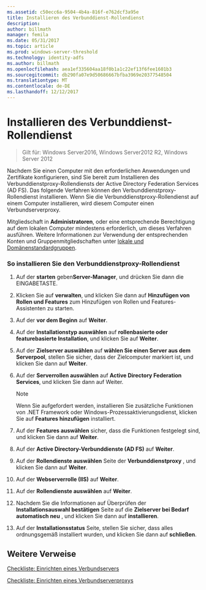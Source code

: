 ```yaml
---
ms.assetid: c50ecc6a-9504-4b4a-816f-e762dcf3a95e
title: Installieren des Verbunddienst-Rollendienst
description: 
author: billmath
manager: femila
ms.date: 05/31/2017
ms.topic: article
ms.prod: windows-server-threshold
ms.technology: identity-adfs
ms.author: billmath
ms.openlocfilehash: aea1ef335604aa18f0b1a1c22ef13f6fee1601b3
ms.sourcegitcommit: db290fa07e9d50686667bfba3969e20377548504
ms.translationtype: MT
ms.contentlocale: de-DE
ms.lasthandoff: 12/12/2017
---
```

# <a name="install-the-federation-service-proxy-role-service"></a>Installieren des Verbunddienst-Rollendienst

>Gilt für: Windows Server2016, Windows Server2012 R2, Windows Server 2012

Nachdem Sie einen Computer mit den erforderlichen Anwendungen und Zertifikate konfigurieren, sind Sie bereit zum Installieren des Verbunddienstproxy-Rollendiensts der Active Directory Federation Services \(AD FS\). Das folgende Verfahren können den Verbunddienstproxy-Rollendienst installieren. Wenn Sie die Verbunddienstproxy-Rollendienst auf einem Computer installieren, wird diesem Computer einen Verbundserverproxy.  
  
Mitgliedschaft in **Administratoren**, oder eine entsprechende Berechtigung auf dem lokalen Computer mindestens erforderlich, um dieses Verfahren ausführen.  Weitere Informationen zur Verwendung der entsprechenden Konten und Gruppenmitgliedschaften unter [lokale und Domänenstandardgruppen](https://go.microsoft.com/fwlink/?LinkId=83477).   
  
### <a name="to-install-the-federation-service-proxy-role-service"></a>So installieren Sie den Verbunddienstproxy-Rollendienst  
  
1.  Auf der **starten** geben**Server-Manager**, und drücken Sie dann die EINGABETASTE.  
  
2.  Klicken Sie auf **verwalten**, und klicken Sie dann auf **Hinzufügen von Rollen und Features** zum Hinzufügen von Rollen und Features-Assistenten zu starten.  
  
3.  Auf der **vor dem Beginn** auf **Weiter**.  
  
4.  Auf der **Installationstyp auswählen** auf **rollenbasierte oder featurebasierte Installation**, und klicken Sie auf **Weiter**.  
  
5.  Auf der **Zielserver auswählen** auf **wählen Sie einen Server aus dem Serverpool**, stellen Sie sicher, dass der Zielcomputer markiert ist, und klicken Sie dann auf **Weiter**.  
  
6.  Auf der **Serverrollen auswählen** auf **Active Directory Federation Services**, und klicken Sie dann auf Weiter.  
  
    > [!NOTE]  
    > Wenn Sie aufgefordert werden, installieren Sie zusätzliche Funktionen von .NET Framework oder Windows-Prozessaktivierungsdienst, klicken Sie auf **Features hinzufügen** installiert.  
  
7.  Auf der **Features auswählen** sicher, dass die Funktionen festgelegt sind, und klicken Sie dann auf **Weiter**.  
  
8.  Auf der **Active Directory-Verbunddienste \(AD FS\)** auf **Weiter**.  
  
9. Auf der **Rollendienste auswählen** Seite der **Verbunddienstproxy** , und klicken Sie dann auf **Weiter**.  
  
10. Auf der **Webserverrolle \(IIS\)** auf **Weiter**.  
  
11. Auf der **Rollendienste auswählen** auf **Weiter**.  
  
12. Nachdem Sie die Informationen auf Überprüfen der **Installationsauswahl bestätigen** Seite auf die **Zielserver bei Bedarf automatisch neu** , und klicken Sie dann auf **installieren**.  
  
13. Auf der **Installationsstatus** Seite, stellen Sie sicher, dass alles ordnungsgemäß installiert wurden, und klicken Sie dann auf **schließen**.  
  
## <a name="additional-references"></a>Weitere Verweise  
[Checkliste: Einrichten eines Verbundservers](Checklist--Setting-Up-a-Federation-Server.md)  
  
[Checkliste: Einrichten eines Verbundserverproxys](Checklist--Setting-Up-a-Federation-Server-Proxy.md)  
  

